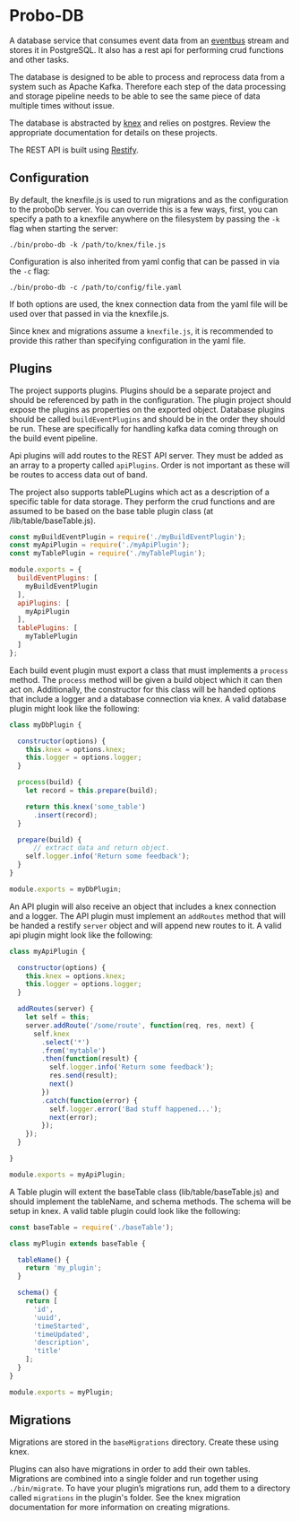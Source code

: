 # Probo-DB

A database service that consumes event data from an [eventbus](https://github.com/ProboCI/probo-eventbus) stream and stores it in PostgreSQL.  It also has a rest api for performing crud functions and other tasks.

The database is designed to be able to process and reprocess data from a system such as Apache Kafka. Therefore each step of the data processing and storage pipeline needs to be able to see the same piece of data multiple times without issue.

The database is abstracted by [knex](http://knexjs.org/) and relies on postgres. Review the appropriate documentation for details on these projects.

The REST API is built using [Restify](http://restify.com/).

## Configuration

By default, the knexfile.js is used to run migrations and as the configuration to the proboDb server. You can override this is a few ways, first, you can specify a path to a knexfile anywhere on the filesystem by passing the `-k` flag when starting the server:

```
./bin/probo-db -k /path/to/knex/file.js
```

Configuration is also inherited from yaml config that can be passed in via the `-c` flag:

```
./bin/probo-db -c /path/to/config/file.yaml
```

If both options are used, the knex connection data from the yaml file will be used over that passed in via the knexfile.js.

Since knex and migrations assume a `knexfile.js`, it is recommended to provide this rather than specifying configuration in the yaml file.

## Plugins

The project supports plugins. Plugins should be a separate project and should be referenced by path in the configuration. The plugin project should expose the plugins as properties on the exported object. Database plugins should be called `buildEventPlugins` and should be in the order they should be run. These are specifically for handling kafka data coming through on the build event pipeline.

Api plugins will add routes to the REST API server. They must be added as an array to a property called `apiPlugins`. Order is not important as these will be routes to access data out of band.

The project also supports tablePLugins which act as a description of a specific table for data storage.  They perform the crud functions and are assumed to be based on the base table plugin class (at /lib/table/baseTable.js).

```javascript
const myBuildEventPlugin = require('./myBuildEventPlugin');
const myApiPlugin = require('./myApiPlugin');
const myTablePlugin = require('./myTablePlugin');

module.exports = {
  buildEventPlugins: [
    myBuildEventPlugin
  ],
  apiPlugins: [
    myApiPlugin
  ],
  tablePlugins: [
    myTablePlugin
  ]
};
```

Each build event plugin must export a class that must implements a `process` method. The `process` method will be given a build object which it can then act on. Additionally, the constructor for this class will be handed options that include a logger and a database connection via knex. A valid database plugin might look like the following:

```javascript
class myDbPlugin {

  constructor(options) {
    this.knex = options.knex;
    this.logger = options.logger;
  }

  process(build) {
    let record = this.prepare(build);

    return this.knex('some_table')
      .insert(record);
  }

  prepare(build) {
	  // extract data and return object.
    self.logger.info('Return some feedback');
  }
}

module.exports = myDbPlugin;
```

An API plugin will also receive an object that includes a knex connection and a logger. The API plugin must implement an `addRoutes` method that will be handed a restify `server` object and will append new routes to it. A valid api plugin might look like the following:

```javascript
class myApiPlugin {

  constructor(options) {
    this.knex = options.knex;
    this.logger = options.logger;
  }

  addRoutes(server) {
    let self = this;
    server.addRoute('/some/route', function(req, res, next) {
      self.knex
        .select('*')
        .from('mytable')
        .then(function(result) {
          self.logger.info('Return some feedback');
          res.send(result);
          next()
        })
        .catch(function(error) {
          self.logger.error('Bad stuff happened...');
          next(error);
        });
    });
  }

}

module.exports = myApiPlugin;
```

A Table plugin will extent the baseTable class (lib/table/baseTable.js) and should implement the tableName, and schema methods.  The schema will be setup in knex.  A valid table plugin could look like the following:

```javascript
const baseTable = require('./baseTable');

class myPlugin extends baseTable {

  tableName() {
    return 'my_plugin';
  }

  schema() {
    return [
      'id',
      'uuid',
      'timeStarted',
      'timeUpdated',
      'description',
      'title'
    ];
  }
}

module.exports = myPlugin;
```

## Migrations

Migrations are stored in the `baseMigrations` directory. Create these using knex.

Plugins can also have migrations in order to add their own tables. Migrations are combined into a single folder and run together using `./bin/migrate`. To have your plugin’s migrations run, add them to a directory called `migrations` in the plugin's folder. See the knex migration documentation for more information on creating migrations.
